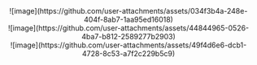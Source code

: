 
<center> ![image](https://github.com/user-attachments/assets/034f3b4a-248e-404f-8ab7-1aa95ed16018) </center>

<center> ![image](https://github.com/user-attachments/assets/44844965-0526-4ba7-b812-2589277b2903) </center>
<center> ![image](https://github.com/user-attachments/assets/49f4d6e6-dcb1-4728-8c53-a7f2c229b5c9) </center>
<center>  </center>
